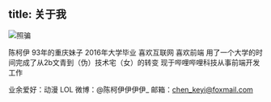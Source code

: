 title: 关于我
---
![照骗](https://avatars2.githubusercontent.com/u/12221080?v=3&s=230)
    

陈柯伊 93年的重庆妹子 2016年大学毕业
喜欢互联网 喜欢前端
用了一个大学的时间完成了从2b文青到（伪）技术宅（女）的转变
现于哔哩哔哩科技从事前端开发工作

业余爱好：动漫 LOL
微博：@陈柯伊伊伊伊_
邮箱：chen_keyi@foxmail.com